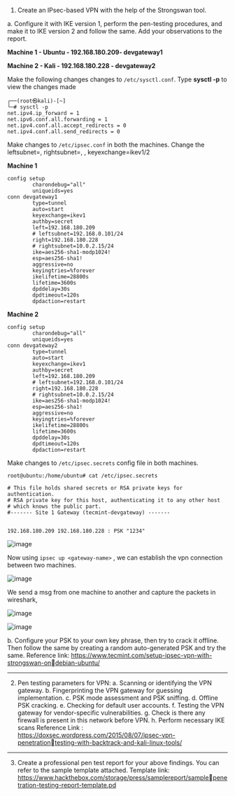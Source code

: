 1. Create an IPsec-based VPN with the help of the Strongswan tool. 

a. Configure it with IKE version 1, perform the pen-testing procedures, and make it to 
IKE version 2 and follow the same. Add your observations to the report. 

**Machine 1 - Ubuntu  - 192.168.180.209- devgateway1**

**Machine 2 - Kali    - 192.168.180.228 - devgateway2**

Make the following changes changes to `/etc/sysctl.conf`. Type **sysctl -p** to view the changes made

```
┌──(root㉿kali)-[~]
└─# sysctl -p                 
net.ipv4.ip_forward = 1
net.ipv6.conf.all.forwarding = 1
net.ipv4.conf.all.accept_redirects = 0
net.ipv4.conf.all.send_redirects = 0

```

Make changes to `/etc/ipsec.conf` in both the machines. Change the leftsubnet=<ip-of-machine1>, rightsubnet=,<ip-of-machine2> , keyexchange=ikev1/2

**Machine 1**
``` 
config setup
        charondebug="all"
        uniqueids=yes
conn devgateway1
        type=tunnel
        auto=start
        keyexchange=ikev1
        authby=secret
        left=192.168.180.209
        # leftsubnet=192.168.0.101/24
        right=192.168.180.228
        # rightsubnet=10.0.2.15/24
        ike=aes256-sha1-modp1024!
        esp=aes256-sha1!
        aggressive=no
        keyingtries=%forever
        ikelifetime=28800s
        lifetime=3600s
        dpddelay=30s
        dpdtimeout=120s
        dpdaction=restart
```
**Machine 2**
``` 
config setup
        charondebug="all"
        uniqueids=yes
conn devgateway2
        type=tunnel
        auto=start
        keyexchange=ikev1
        authby=secret
        left=192.168.180.209
        # leftsubnet=192.168.0.101/24
        right=192.168.180.228
        # rightsubnet=10.0.2.15/24
        ike=aes256-sha1-modp1024!
        esp=aes256-sha1!
        aggressive=no
        keyingtries=%forever
        ikelifetime=28800s
        lifetime=3600s
        dpddelay=30s
        dpdtimeout=120s
        dpdaction=restart
```

Make changes to `/etc/ipsec.secrets` config file in both machines.

```
root@ubuntu:/home/ubuntu# cat /etc/ipsec.secrets

# This file holds shared secrets or RSA private keys for authentication.
# RSA private key for this host, authenticating it to any other host
# which knows the public part.
#------- Site 1 Gateway (tecmint-devgateway) ------- 


192.168.180.209 192.168.180.228 : PSK "1234"
```

![image](https://user-images.githubusercontent.com/67383098/232959470-9ca42f62-42e6-48f3-96aa-665a2ccdf992.png)

Now using `ipsec up <gateway-name>` , we can establish the vpn connection between two machines.

![image](https://user-images.githubusercontent.com/67383098/232960104-ea9eb191-48d5-474d-9aa3-9e34ec05d488.png)

We send a msg from one machine to another and capture the packets in wireshark,

![image](https://user-images.githubusercontent.com/67383098/232960642-2dff575d-6d30-4db6-b41c-0c5312e6531d.png)

![image](https://user-images.githubusercontent.com/67383098/232960848-b7ef0876-bccc-4433-adeb-8e2a58aa0087.png)



b. Configure your PSK to your own key phrase, then try to crack it offline. Then follow
the same by creating a random auto-generated PSK and try the same. 
Reference link: https://www.tecmint.com/setup-ipsec-vpn-with-strongswan-ondebian-ubuntu/

--------------------------------------------------------------------

2. Pen testing parameters for VPN: 
a. Scanning or identifying the VPN gateway.
b. Fingerprinting the VPN gateway for guessing implementation.
c. PSK mode assessment and PSK sniffing.
d. Offline PSK cracking.
e. Checking for default user accounts.
f. Testing the VPN gateway for vendor-specific vulnerabilities.
g. Check is there any firewall is present in this network before VPN. 
h. Perform necessary IKE scans
Reference Link : https://doxsec.wordpress.com/2015/08/07/ipsec-vpn-penetrationtesting-with-backtrack-and-kali-linux-tools/


-----------------------------------------------------------------------

3. Create a professional pen test report for your above findings. You can refer to the sample 
template attached. 
Template link: https://www.hackthebox.com/storage/press/samplereport/samplepenetration-testing-report-template.pd
